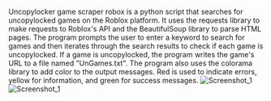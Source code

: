 Uncopylocker game scraper robox is a
python script that searches for uncopylocked games on the Roblox platform.
 It uses the requests library to make requests to Roblox's API and the BeautifulSoup library to parse HTML pages. 
The program prompts the user to enter a keyword to search for games and then iterates through the search results to check if each game is uncopylocked. If a game is uncopylocked, the program writes the game's URL to a file named "UnGames.txt". The program also uses the colorama library to add color to the output messages. Red is used to indicate errors, yellow for information, and green for success messages.
![Screenshot_1](https://user-images.githubusercontent.com/88597330/230803763-98a33f52-5241-4eda-a478-8176c16be429.png)
![Screenshot_1](https://user-images.githubusercontent.com/88597330/230803793-fab9c4b0-e299-492f-9fc0-66506952d382.png)
